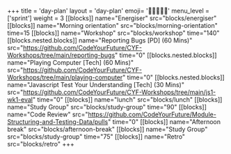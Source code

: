 +++
title = 'day-plan'
layout = 'day-plan'
emoji= '🧑🏾‍🤝‍🧑🏾'
menu_level = ['sprint']
weight = 3
[[blocks]]
name="Energiser"
src="blocks/energiser"
[[blocks]]
name="Morning orientation"
src="blocks/morning-orientation"
time=15
[[blocks]]
name="Workshop"
src="blocks/workshop"
time="140"
  [[blocks.nested.blocks]]
    name="Reporting Bugs [PD] (60 Mins)"
    src="https://github.com/CodeYourFuture/CYF-Workshops/tree/main/reporting-bugs"
    time="0"
  [[blocks.nested.blocks]]
    name="Playing Computer [Tech] (60 Mins)"
    src="https://github.com/CodeYourFuture/CYF-Workshops/tree/main/playing-computer"
    time="0"
  [[blocks.nested.blocks]]
    name="Javascript Test Your Understanding [Tech] (30 Mins)"
    src="https://github.com/CodeYourFuture/CYF-Workshops/tree/main/js1-wk1-eval"
    time="0"
[[blocks]]
name="lunch"
src="blocks/lunch"
[[blocks]]
name="Study Group"
src="blocks/study-group"
time="90"
[[blocks]]
name="Code Review"
src="https://github.com/CodeYourFuture/Module-Structuring-and-Testing-Data/pulls"
time="0"
[[blocks]]
name="Afternoon break"
src="blocks/afternoon-break"
[[blocks]]
name="Study Group"
src="blocks/study-group"
time="75"
[[blocks]]
name="Retro"
src="blocks/retro"
+++
